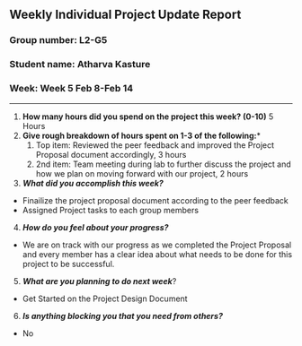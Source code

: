## Weekly Individual Project Update Report
### Group number: L2-G5
### Student name: Atharva Kasture
### Week: Week 5 Feb 8-Feb 14
___
1. **How many hours did you spend on the project this week? (0-10)**
   5 Hours
2. **Give rough breakdown of hours spent on 1-3 of the following:***
   1. Top item: Reviewed the peer feedback and improved the Project Proposal document accordingly, 3 hours
   2. 2nd item: Team meeting during lab to further discuss the project and how we plan on moving forward with our project, 2 hours
3. ***What did you accomplish this week?***
  - Finailize the project proposal document according to the peer feedback
  - Assigned Project tasks to each group members

4. ***How do you feel about your progress?*** 
  - We are on track with our progress as we completed the Project Proposal and every member has a clear idea about what needs to be done for this project to be successful.

5. ***What are you planning to do next week***? 
  - Get Started on the Project Design Document

6. ***Is anything blocking you that you need from others?*** 
  - No
